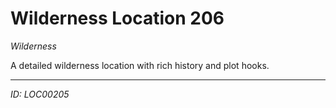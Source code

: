 # Wilderness Location 206

*Wilderness*

A detailed wilderness location with rich history and plot hooks.

---
*ID: LOC00205*